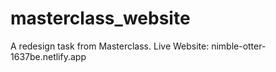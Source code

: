 # masterclass_website
A redesign task from Masterclass.
Live Website: nimble-otter-1637be.netlify.app
